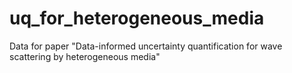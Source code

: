# uq_for_heterogeneous_media
Data for paper "Data-informed uncertainty quantification for wave scattering by heterogeneous media"
